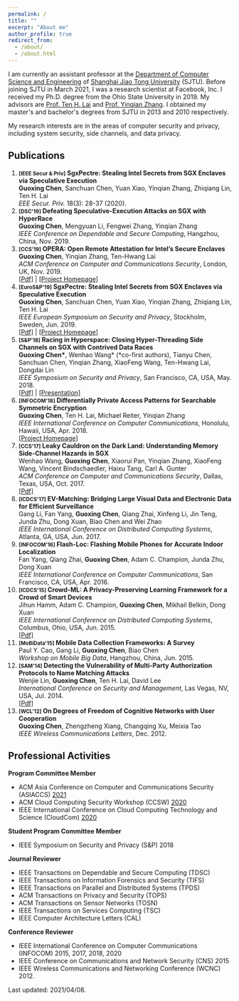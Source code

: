 ```yaml
---
permalink: /
title: ""
excerpt: "About me"
author_profile: true
redirect_from: 
  - /about/
  - /about.html
---
```


I am currently an assistant professor at the [Department of Computer Science and Engineering](http://www.cs.sjtu.edu.cn/) of [Shanghai Jiao Tong University](https://www.sjtu.edu.cn/) (SJTU). Before joining SJTU in March 2021, I was a research scientist at Facebook, Inc. I received my Ph.D. degree from the Ohio State University in 2019. My advisors are [Prof. Ten H. Lai](http://web.cse.ohio-state.edu/~lai.1/) and [Prof. Yinqian Zhang](http://yinqian.org/). I obtained my master's and bachelor's degrees from SJTU in 2013 and 2010 respectively.

My research interests are in the areas of computer security and privacy, including system security, side channels, and data privacy.

Publications
------
1. **<small>[IEEE Secur & Priv]</small> SgxPectre: Stealing Intel Secrets from SGX Enclaves via Speculative Execution**  
**Guoxing Chen**, Sanchuan Chen, Yuan Xiao, Yinqian Zhang, Zhiqiang Lin, Ten H. Lai  
_EEE Secur. Priv._ 18(3): 28-37 (2020).
1. **<small>[DSC'19]</small> Defeating Speculative-Execution Attacks on SGX with HyperRace**  
**Guoxing Chen**, Mengyuan Li, Fengwei Zhang, Yinqian Zhang  
_IEEE Conference on Dependable and Secure Computing_, Hangzhou, China, Nov. 2019.
1. **<small>[CCS'19]</small> OPERA: Open Remote Attestation for Intel’s Secure Enclaves**  
**Guoxing Chen**, Yinqian Zhang, Ten-Hwang Lai  
_ACM Conference on Computer and Communications Security_, London, UK, Nov. 2019.  
[[Pdf]](https://dl.acm.org/ft_gateway.cfm?id=3354220&ftid=2095294&dwn=1&CFID=84660582&CFTOKEN=d83ef9fa9d388d01-0C7D69C7-0654-5C87-DD519A8A56C83362) | [[Project Homepage]](https://sites.google.com/site/operasgxkb/)
1.  **<small>[EuroS&P'19]</small> SgxPectre: Stealing Intel Secrets from SGX Enclaves via Speculative Execution**  
**Guoxing Chen**, Sanchuan Chen, Yuan Xiao, Yinqian Zhang, Zhiqiang Lin, Ten H. Lai  
_IEEE European Symposium on Security and Privacy_, Stockholm, Sweden, Jun. 2019.  
[[Pdf]](https://arxiv.org/pdf/1802.09085.pdf) | [[Project Homepage]](https://github.com/osusecLab/SgxPectre)
1. **<small>[S&P'18]</small> Racing in Hyperspace: Closing Hyper-Threading Side Channels on SGX with Contrived Data Races**  
**Guoxing Chen\***, Wenhao Wang\* (\*co-first authors), Tianyu Chen, Sanchuan Chen, Yinqian Zhang, XiaoFeng Wang, Ten-Hwang Lai, Dongdai Lin  
_IEEE Symposium on Security and Privacy_, San Francisco, CA, USA, May. 2018.  
[[Pdf]](https://ieeexplore.ieee.org/stamp/stamp.jsp?tp=&arnumber=8418603) | [[Presentation]](https://www.youtube.com/watch?v=uZlC1y76L4w&t=49s)
1. **<small>[INFOCOM'18]</small> Differentially Private Access Patterns for Searchable Symmetric Encryption**  
**Guoxing Chen**, Ten H. Lai, Michael Reiter, Yinqian Zhang  
_IEEE International Conference on Computer Communications_, Honolulu, Hawaii, USA, Apr. 2018.  
[[Project Homepage]](https://github.com/donnod/APOSSE)
1. **<small>[CCS'17]</small> Leaky Cauldron on the Dark Land: Understanding Memory Side-Channel Hazards in SGX**  
Wenhao Wang, **Guoxing Chen**, Xiaorui Pan, Yinqian Zhang, XiaoFeng Wang, Vincent Bindschaedler, Haixu Tang, Carl A. Gunter  
_ACM Conference on Computer and Communications Security_, Dallas, Texas, USA, Oct. 2017.  
[[Pdf]](https://arxiv.org/pdf/1705.07289.pdf)
1. **<small>[ICDCS'17]</small> EV-Matching: Bridging Large Visual Data and Electronic Data for Efficient Surveillance**  
Gang Li, Fan Yang, **Guoxing Chen**, Qiang Zhai, Xinfeng Li, Jin Teng, Junda Zhu, Dong Xuan, Biao Chen and Wei Zhao  
_IEEE International Conference on Distributed Computing Systems_, Atlanta, GA, USA, Jun. 2017.
1. **<small>[INFOCOM'16]</small> Flash-Loc: Flashing Mobile Phones for Accurate Indoor Localization**  
Fan Yang, Qiang Zhai, **Guoxing Chen**, Adam C. Champion, Junda Zhu, Dong Xuan  
_IEEE International Conference on Computer Communications_, San Francisco, CA, USA, Apr. 2016.
1. **<small>[ICDCS'15]</small> Crowd-ML: A Privacy-Preserving Learning Framework for a Crowd of Smart Devices**  
Jihun Hamm, Adam C. Champion, **Guoxing Chen**, Mikhail Belkin, Dong Xuan  
_IEEE International Conference on Distributed Computing Systems_, Columbus, Ohio, USA, Jun. 2015.  
[[Pdf]](https://arxiv.org/pdf/1501.02484.pdf)
1. **<small>[MoBiData'15]</small> Mobile Data Collection Frameworks: A Survey**  
Paul Y. Cao, Gang Li, **Guoxing Chen**, Biao Chen  
_Workshop on Mobile Big Data_, Hangzhou, China, Jun. 2015.
1. **<small>[SAM'14]</small> Detecting the Vulnerability of Multi-Party Authorization Protocols to Name Matching Attacks**  
Wenjie Lin, **Guoxing Chen**, Ten H. Lai, David Lee  
_International Conference on Security and Management_, Las Vegas, NV, USA, Jul. 2014.  
[[Pdf]](http://worldcomp-proceedings.com/proc/p2014/SAM9785.pdf)
1. **<small>[WCL'12]</small> On Degrees of Freedom of Cognitive Networks with User Cooperation**  
**Guoxing Chen**, Zhengzheng Xiang, Changqing Xu, Meixia Tao  
_IEEE Wireless Communications Letters_, Dec. 2012.

Professional Activities
-----
**Program Committee Member**
- ACM Asia Conference on Computer and Communications Security (ASIACCS) [2021](https://asiaccs2021.comp.polyu.edu.hk/)
- ACM Cloud Computing Security Workshop (CCSW) [2020](https://ccsw.io/)
- IEEE International Conference on Cloud Computing Technology and Science (CloudCom) [2020](https://2020.cloudcom.org/)

**Student Program Committee Member**
- IEEE Symposium on Security and Privacy (S&P) 2018

**Journal Reviewer**
- IEEE Transactions on Dependable and Secure Computing (TDSC)
- IEEE Transactions on Information Forensics and Security (TIFS)
- IEEE Transactions on Parallel and Distributed Systems (TPDS)
- ACM Transactions on Privacy and Security (TOPS)
- ACM Transactions on Sensor Networks (TOSN)
- IEEE Transactions on Services Computing (TSC)
- IEEE Computer Architecture Letters (CAL)

**Conference Reviewer**
- IEEE International Conference on Computer Communications (INFOCOM) 2015, 2017, 2018, 2020
- IEEE Conference on Communications and Network Security (CNS) 2015
- IEEE Wireless Communications and Networking Conference (WCNC) 2012.


Last updated: 2021/04/08.
